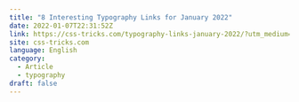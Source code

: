 ```yaml
---
title: "8 Interesting Typography Links for January 2022"
date: 2022-01-07T22:31:52Z
link: https://css-tricks.com/typography-links-january-2022/?utm_medium=RSS&utm_source=news.12bit.vn
site: css-tricks.com
language: English
category:
  - Article
  - typography
draft: false
---
```

